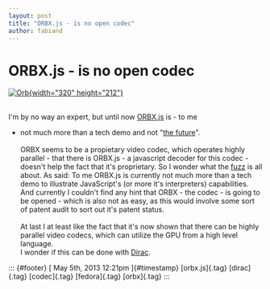 ```yaml
---
layout: post
title: "ORBX.js - is no open codec"
author: fabiand
---
```



ORBX.js - is no open codec
==========================

[![Orb](http://farm6.staticflickr.com/5096/5446495795_13f4ee4b32_n.jpg){width="320"
height="212"}](http://www.flickr.com/photos/jimmyk49/5446495795/ "Orb von jimmyk49 bei Flickr")

\
I'm by no way an expert, but until now
[ORBX.js](http://www.otoy.com/130501_OTOY_release_FINAL.pdf) is - to me
- not much more than a tech demo and not "[the
future](https://brendaneich.com/2013/05/today-i-saw-the-future/)".\
\
ORBX seems to be a propietary video codec, which operates highly
parallel - that there is ORBX.js - a javascript decoder for this codec -
doesn't help the fact that it's proprietary. So I wonder what the
[fuzz](http://tech.slashdot.org/story/13/05/04/2020235/orbxjs-1080p-drm-free-video-and-cloud-gaming-entirely-in-javascript)
is all about. As said: To me ORBX.js is currently not much more than a
tech demo to illustrate JavaScript's (or more it's interpreters)
capabilities. And currently I couldn't find any hint that ORBX - the
codec - is going to be opened - which is also not as easy, as this would
involve some sort of patent audit to sort out it's patent status.\
\
At last I at least like the fact that it's now shown that there can be
highly parallel video codecs, which can utilize the GPU from a high
level language.\
I wonder if this can be done with [Dirac](http://diracvideo.org/).

::: {#footer}
[ May 5th, 2013 12:21pm ]{#timestamp} [orbx.js]{.tag} [dirac]{.tag}
[codec]{.tag} [fedora]{.tag} [orbx]{.tag}
:::
